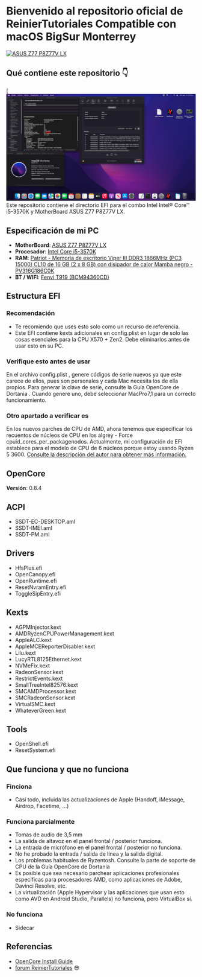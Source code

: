 # Bienvenido al repositorio oficial de ReinierTutoriales Compatible con macOS BigSur Monterrey
[![ASUS Z77 P8Z77V LX](https://www.asus.com/media/global/products/wUVREuJSCNu0ys0i/P__setting_xxx_0_90_end_300.png "ASUS Z77 P8Z77V LX")](https://static.gigabyte.com/StaticFile/Image/Global/907eecfe94da125eb443dc223715d8cd/Product/22419/webp/1000 "ASUS Z77 P8Z77V LX")
## **Qué contiene este repositorio  👇**
[![ASUS Z77 P8Z77V LX](https://raw.githubusercontent.com/ReinierTutoriales/ASUS-Z77-P8Z77V-LX/main/IMG/1.png "ASUS Z77 P8Z77V LX")
Este repositorio contiene el directorio EFI para el combo Intel Intel® Core™ i5-3570K  y MotherBoard ASUS Z77 P8Z77V LX.
## Especificación de mi PC
- **MotherBoard**: [ASUS Z77 P8Z77V LX](https://es.aliexpress.com/item/2255800711296136.html?spm=a2g0o.order_list.0.0.60f3194d9mPlFV&gatewayAdapt=glo2esp4itemAdapt "ASUS Z77 P8Z77V LX")
- **Procesador**: [Intel Core i5-3570K](https://amzn.to/3QojjBc "Intel Core i5-3570K")
- **RAM**: [Patriot - Memoria de escritorio Viper III DDR3 1866MHz (PC3 15000) CL10 de 16 GB (2 x 8 GB) con disipador de calor Mamba negro - PV316G186C0K](https://amzn.to/3PkapU0 "32GB Corsair Vengeance RGB Pro (2 x 16 GB)DDR4 3600(PC4-28800)memoria optimizada AMD")
- **BT / WIFI**: [Fenvi T919 (BCM94360CD)](https://amzn.to/3w3fkBX "Fenvi T919 (BCM94360CD)")
## Estructura EFI
### Recomendación
- Te recomiendo que uses esto solo como un recurso de referencia.
- Este EFI contiene kexts adicionales en config.plist en lugar de solo las cosas esenciales para la CPU X570 + Zen2. Debe eliminarlos antes de usar esto en su PC.

### Verifique esto antes de usar
En el archivo config.plist , genere códigos de serie nuevos ya que este carece de ellos, pues son personales y cada Mac necesita los de ella propios. Para generar la clave de serie, consulte la Guía OpenCore de Dortania . Cuando genere uno, debe seleccionar MacPro7,1 para un correcto funcionamiento.

### Otro apartado a verificar es
En los nuevos parches de CPU de AMD, ahora tenemos que especificar los recuentos de núcleos de CPU en los algrey - Force cpuid_cores_per_packagenodos. Actualmente, mi configuración de EFI establece para el modelo de CPU de 6 núcleos porque estoy usando Ryzen 5 3600.
[Consulte la descripción del autor para obtener más información.](https://github.com/AMD-OSX/AMD_Vanilla#instructions "Consulte la descripción del autor para obtener más información.")
## OpenCore
**Versión**: 0.8.4
## ACPI
- SSDT-EC-DESKTOP.aml
- SSDT-IMEI.aml
- SSDT-PM.aml
## Drivers
- HfsPlus.efi
- OpenCanopy.efi
- OpenRuntime.efi
- ResetNvramEntry.efi
- ToggleSipEntry.efi
## Kexts
- AGPMInjector.kext
- AMDRyzenCPUPowerManagement.kext
- AppleALC.kext
- AppleMCEReporterDisabler.kext
- Lilu.kext
- LucyRTL8125Ethernet.kext
- NVMeFix.kext
- RadeonSensor.kext
- RestrictEvents.kext
- SmallTreeIntel82576.kext
- SMCAMDProcessor.kext
- SMCRadeonSensor.kext
- VirtualSMC.kext
- WhateverGreen.kext
## Tools
- OpenShell.efi
- ResetSystem.efi
## Que funciona y que no funciona
### Finciona
- Casi todo, incluida las actualizaciones de Apple (Handoff, iMessage, Airdrop, Facetime, ...)
### Funciona parcialmente
- Tomas de audio de 3,5 mm
- La salida de altavoz en el panel frontal / posterior funciona.
- La entrada de micrófono en el panel frontal / posterior no funciona.
- No he probado la entrada / salida de línea y la salida digital.
- Los problemas habituales de Ryzentosh. Consulte la parte de soporte de CPU de la Guía OpenCore de Dortania
- Es posible que sea necesario parchear aplicaciones profesionales específicas para procesadores AMD, como aplicaciones de Adobe, Davinci Resolve, etc.
- La virtualización (Apple Hypervisor y las aplicaciones que usan esto como AVD en Android Studio, Parallels) no funciona, pero VirtualBox sí.
### No funciona
- Sidecar
## Referencias
- [OpenCore Install Guide](https://dortania.github.io/OpenCore-Install-Guide/ "Dortania's OpenCore Install Guide")
- [forum ReinierTutoriales](https://forum.softgameplus.com/ "forum ReinierTutoriales")
😎
